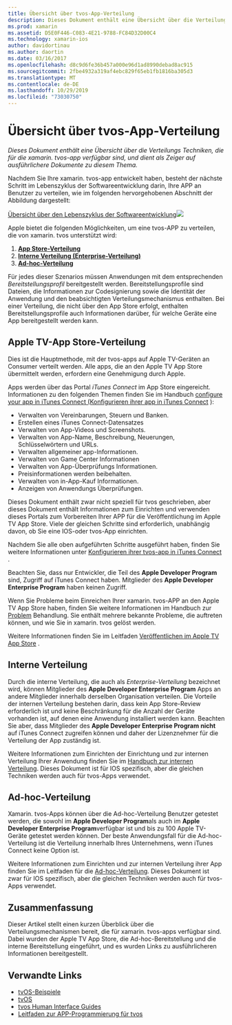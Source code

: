 ```yaml
---
title: Übersicht über tvos-App-Verteilung
description: Dieses Dokument enthält eine Übersicht über die Verteilungs Techniken, die für die xamarin. tvos-app verfügbar sind, und dient als Zeiger auf ausführlichere Dokumente zu diesem Thema.
ms.prod: xamarin
ms.assetid: D5E0F446-C083-4E21-9788-FC84D32D00C4
ms.technology: xamarin-ios
author: davidortinau
ms.author: daortin
ms.date: 03/16/2017
ms.openlocfilehash: d8c9d6fe36b457a000e96d1ad8990debad8ac915
ms.sourcegitcommit: 2fbe4932a319af4ebc829f65eb1fb1816ba305d3
ms.translationtype: MT
ms.contentlocale: de-DE
ms.lasthandoff: 10/29/2019
ms.locfileid: "73030750"
---
```

# <a name="tvos-app-distribution-overview"></a>Übersicht über tvos-App-Verteilung

_Dieses Dokument enthält eine Übersicht über die Verteilungs Techniken, die für die xamarin. tvos-app verfügbar sind, und dient als Zeiger auf ausführlichere Dokumente zu diesem Thema._

Nachdem Sie Ihre xamarin. tvos-app entwickelt haben, besteht der nächste Schritt im Lebenszyklus der Softwareentwicklung darin, Ihre APP an Benutzer zu verteilen, wie im folgenden hervorgehobenen Abschnitt der Abbildung dargestellt:

[Übersicht über den Lebenszyklus der Softwareentwicklung![](images/publishingdiagram.png)](images/publishingdiagram.png#lightbox)

Apple bietet die folgenden Möglichkeiten, um eine tvos-APP zu verteilen, die von xamarin. tvos unterstützt wird:

1. [**App Store-Verteilung**](#Apple-TV-App-Store-Distribution)
2. [**Interne Verteilung (Enterprise-Verteilung)** ](#In-House-Distribution) 
3. [**Ad-hoc-Verteilung**](#Ad_Hoc_Distribution) 

Für jedes dieser Szenarios müssen Anwendungen mit dem entsprechenden *Bereitstellungsprofil* bereitgestellt werden. Bereitstellungsprofile sind Dateien, die Informationen zur Codesignierung sowie die Identität der Anwendung und den beabsichtigten Verteilungsmechanismus enthalten. Bei einer Verteilung, die nicht über den App Store erfolgt, enthalten Bereitstellungsprofile auch Informationen darüber, für welche Geräte eine App bereitgestellt werden kann.

<a name="Apple-TV-App-Store-Distribution" />

## <a name="apple-tv-app-store-distribution"></a>Apple TV-App Store-Verteilung

Dies ist die Hauptmethode, mit der tvos-apps auf Apple TV-Geräten an Consumer verteilt werden. Alle apps, die an den Apple TV App Store übermittelt werden, erfordern eine Genehmigung durch Apple.

Apps werden über das Portal *iTunes Connect* im App Store eingereicht. Informationen zu den folgenden Themen finden Sie im Handbuch [configure your app in iTunes Connect (Konfigurieren ihrer app in iTunes Connect](~/ios/deploy-test/app-distribution/app-store-distribution/itunesconnect.md) ):

- Verwalten von Vereinbarungen, Steuern und Banken.
- Erstellen eines iTunes Connect-Datensatzes
- Verwalten von App-Videos und Screenshots.
- Verwalten von App-Name, Beschreibung, Neuerungen, Schlüsselwörtern und URLs.
- Verwalten allgemeiner app-Informationen.
- Verwalten von Game Center Informationen
- Verwalten von App-Überprüfungs Informationen.
- Preisinformationen werden beibehalten.
- Verwalten von in-App-Kauf Informationen.
- Anzeigen von Anwendungs Überprüfungen.

Dieses Dokument enthält zwar nicht speziell für tvos geschrieben, aber dieses Dokument enthält Informationen zum Einrichten und verwenden dieses Portals zum Vorbereiten Ihrer APP für die Veröffentlichung im Apple TV App Store. Viele der gleichen Schritte sind erforderlich, unabhängig davon, ob Sie eine IOS-oder tvos-App einrichten.

Nachdem Sie alle oben aufgeführten Schritte ausgeführt haben, finden Sie weitere Informationen unter [Konfigurieren ihrer tvos-app in iTunes Connect](~/ios/tvos/deploy-test/app-distribution/itunes-connect.md) .

Beachten Sie, dass nur Entwickler, die Teil des **Apple Developer Program** sind, Zugriff auf iTunes Connect haben. Mitglieder des **Apple Developer Enterprise Program** haben keinen Zugriff.

Wenn Sie Probleme beim Einreichen Ihrer xamarin. tvos-APP an den Apple TV App Store haben, finden Sie weitere Informationen im Handbuch zur [Problem](~/ios/tvos/troubleshooting.md) Behandlung. Sie enthält mehrere bekannte Probleme, die auftreten können, und wie Sie in xamarin. tvos gelöst werden.

Weitere Informationen finden Sie im Leitfaden [Veröffentlichen im Apple TV App Store](~/ios/tvos/deploy-test/app-distribution/app-store-publishing.md) .

<a name="In-House-Distribution" />

## <a name="in-house-distribution"></a>Interne Verteilung

Durch die interne Verteilung, die auch als *Enterprise-Verteilung* bezeichnet wird, können Mitglieder des **Apple Developer Enterprise Program** Apps an andere Mitglieder innerhalb derselben Organisation verteilen. Die Vorteile der internen Verteilung bestehen darin, dass kein App Store-Review erforderlich ist und keine Beschränkung für die Anzahl der Geräte vorhanden ist, auf denen eine Anwendung installiert werden kann. Beachten Sie aber, dass Mitglieder des **Apple Developer Enterprise Program** **nicht** auf iTunes Connect zugreifen können und daher der Lizenznehmer für die Verteilung der App zuständig ist.

Weitere Informationen zum Einrichten der Einrichtung und zur internen Verteilung Ihrer Anwendung finden Sie im [Handbuch zur internen Verteilung](~/ios/deploy-test/app-distribution/in-house-distribution.md). Dieses Dokument ist für IOS spezifisch, aber die gleichen Techniken werden auch für tvos-Apps verwendet.

<a name="Ad_Hoc_Distribution"/>

## <a name="ad-hoc-distribution"></a>Ad-hoc-Verteilung

Xamarin. tvos-Apps können über die Ad-hoc-Verteilung Benutzer getestet werden, die sowohl im **Apple Developer Program**als auch im **Apple Developer Enterprise Program**verfügbar ist und bis zu 100 Apple TV-Geräte getestet werden können. Der beste Anwendungsfall für die Ad-hoc-Verteilung ist die Verteilung innerhalb Ihres Unternehmens, wenn iTunes Connect keine Option ist.

Weitere Informationen zum Einrichten und zur internen Verteilung ihrer App finden Sie im Leitfaden für die [Ad-hoc-Verteilung](~/ios/deploy-test/app-distribution/ad-hoc-distribution.md). Dieses Dokument ist zwar für IOS spezifisch, aber die gleichen Techniken werden auch für tvos-Apps verwendet.

<a name="Summary" />

## <a name="summary"></a>Zusammenfassung

Dieser Artikel stellt einen kurzen Überblick über die Verteilungsmechanismen bereit, die für xamarin. tvos-apps verfügbar sind. Dabei wurden der Apple TV App Store, die Ad-hoc-Bereitstellung und die interne Bereitstellung eingeführt, und es wurden Links zu ausführlicheren Informationen bereitgestellt.

## <a name="related-links"></a>Verwandte Links

- [tvOS-Beispiele](https://docs.microsoft.com/samples/browse/?products=xamarin&term=Xamarin.iOS+tvOS)
- [tvOS](https://developer.apple.com/tvos/)
- [tvos Human Interface Guides](https://developer.apple.com/tvos/human-interface-guidelines/)
- [Leitfaden zur APP-Programmierung für tvos](https://developer.apple.com/library/prerelease/tvos/documentation/General/Conceptual/AppleTV_PG/)
